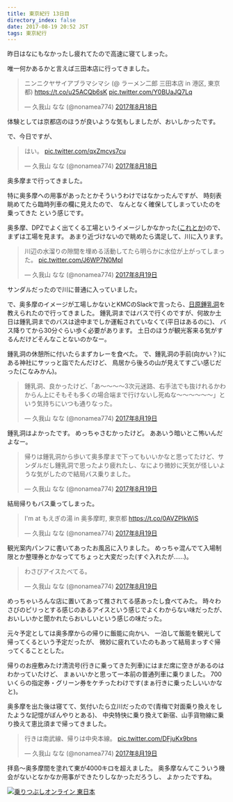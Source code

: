```yaml
---
title: 東京紀行 13日目
directory_index: false
date: 2017-08-19 20:52 JST
tags: 東京紀行
---
```


昨日はなにもなかったし疲れてたので高速に寝てしまった。

唯一何かあるかと言えば三田本店に行ってきました。

<blockquote class="twitter-tweet" data-lang="ja"><p lang="ja" dir="ltr">ニンニクヤサイアブラマシマシ (@ ラーメン二郎 三田本店 in 港区, 東京都) <a href="https://t.co/u25ACQb6sK">https://t.co/u25ACQb6sK</a> <a href="https://t.co/Y0BUaJQ7Lq">pic.twitter.com/Y0BUaJQ7Lq</a></p>&mdash; 久我山 なな (@nonamea774) <a href="https://twitter.com/nonamea774/status/898501440079101953">2017年8月18日</a></blockquote>
<script async src="//platform.twitter.com/widgets.js" charset="utf-8"></script>

体験としては京都店のほうが良いような気もしましたが、おいしかったです。

で、今日ですが、

<blockquote class="twitter-tweet" data-lang="ja"><p lang="ja" dir="ltr">はい。 <a href="https://t.co/qxZmcvs7cu">pic.twitter.com/qxZmcvs7cu</a></p>&mdash; 久我山 なな (@nonamea774) <a href="https://twitter.com/nonamea774/status/898693409317109760">2017年8月18日</a></blockquote>

奥多摩まで行ってきました。

特に奥多摩への用事があったとかそういうわけではなかったんですが、
時刻表眺めてたら臨時列車の欄に見えたので、
なんとなく確保してしまっていたのを乗ってきた という感じです。

奥多摩、DPZでよく出てくる工場というイメージしかなかった([これとか](http://portal.nifty.com/kiji/160920197475_1.htm))ので、
まずは工場を見ます。
あまり近づけないので眺めたら満足して、川に入ります。

<blockquote class="twitter-tweet" data-lang="ja"><p lang="ja" dir="ltr">川辺の水溜りの隙間を埋める活動してたら明らかに水位が上がってしまった。 <a href="https://t.co/J6WP7N0MpI">pic.twitter.com/J6WP7N0MpI</a></p>&mdash; 久我山 なな (@nonamea774) <a href="https://twitter.com/nonamea774/status/898738614699401216">2017年8月19日</a></blockquote>

サンダルだったので川に普通に入っていました。

で、奥多摩のイメージが工場しかないとKMCのSlackで言ったら、[日原鍾乳洞](http://www.nippara.com/nippara/syounyuudou/syounyuudou.html)を教えられたので行ってきました。
鍾乳洞まではバスで行くのですが、何故か土日は鍾乳洞までのバスは途中までしか運転されていなくて(平日はあるのに)、
バス降りてから30分ぐらい歩く必要があります。
土日のほうが観光客来る気がするんだけどそんなことないのかなー。

鍾乳洞の休憩所に付いたらまずカレーを食べた。
で、鍾乳洞の手前(向かい？)にある神社にサッっと詣でたんだけど、
鳥居から後ろの山が見えてすごい感じだった(こなみかん)。

<blockquote class="twitter-tweet" data-lang="ja"><p lang="ja" dir="ltr">鍾乳洞、良かったけど、「あ〜〜〜〜3次元迷路、右手法でも抜けれるかわからん上にそもそも多くの場合端まで行けないし死ぬな〜〜〜〜〜〜」という気持ちにいつも通りなった。</p>&mdash; 久我山 なな (@nonamea774) <a href="https://twitter.com/nonamea774/status/898777997611720705">2017年8月19日</a></blockquote>

鍾乳洞はよかったです。
めっちゃさむかったけど。
ああいう暗いとこ怖いんだよなー。

<blockquote class="twitter-tweet" data-lang="ja"><p lang="ja" dir="ltr">帰りは鍾乳洞から歩いて奥多摩まで下ってもいいかなと思ってたけど、サンダルだし鍾乳洞で思ったより疲れたし、なにより微妙に天気が怪しいような気がしたので結局バス乗りました。</p>&mdash; 久我山 なな (@nonamea774) <a href="https://twitter.com/nonamea774/status/898784849296711681">2017年8月19日</a></blockquote>

結局帰りもバス乗ってしまった。

<blockquote class="twitter-tweet" data-lang="ja"><p lang="ja" dir="ltr">I&#39;m at もえぎの湯 in 奥多摩町, 東京都 <a href="https://t.co/0AVZPIkWiS">https://t.co/0AVZPIkWiS</a></p>&mdash; 久我山 なな (@nonamea774) <a href="https://twitter.com/nonamea774/status/898815344713838593">2017年8月19日</a></blockquote>

観光案内パンフに書いてあったお風呂に入りました。
めっちゃ混んでて入場制限とか整理券とかなっててちょっと大変だった(すぐ入れたが……)。

<blockquote class="twitter-tweet" data-lang="ja"><p lang="ja" dir="ltr">わさびアイスたべてる。</p>&mdash; 久我山 なな (@nonamea774) <a href="https://twitter.com/nonamea774/status/898822220964745217">2017年8月19日</a></blockquote>

めっちゃいろんな店に置いてあって推されてる感あったし食べてみた。
時々わさびのピリっとする感じのあるアイスという感じでよくわからない味だったが、
おいしいかと聞かれたらおいしいという感じの味だった。

元々予定としては奥多摩からの帰りに飯能に向かい、
一泊して飯能を観光して帰ってくるという予定だったが、
微妙に疲れていたのもあって結局まっすぐ帰ってくることとした。

帰りのお座敷みたけ清流号(行きに乗ってきた列車)にはまだ席に空きがあるのはわかっていたけど、
まぁいいかと思って一本前の普通列車に乗りました。
700いくらの指定券・グリーン券をケチったわけです(まぁ行きに乗ったしいいかな と)。

奥多摩を出た後は寝てて、気付いたら立川だったので(青梅で対面乗り換えをしたような記憶がぼんやりとある)、
中央特快に乗り換えて新宿、山手貨物線に乗り換えて恵比須まで帰ってきました。

<blockquote class="twitter-tweet" data-lang="ja"><p lang="ja" dir="ltr">行きは南武線、帰りは中央本線。 <a href="https://t.co/DFjuKx9bns">pic.twitter.com/DFjuKx9bns</a></p>&mdash; 久我山 なな (@nonamea774) <a href="https://twitter.com/nonamea774/status/898871949996118016">2017年8月19日</a></blockquote>

拝島～奥多摩間を塗れて東が4000キロを超えました。
奥多摩なんてこういう機会がないとなかなか用事ができたりしなかっただろうし、
よかったですね。

[![乗りつぶしオンライン 東日本](https://i.gyazo.com/018cecd3dea0a766557ab91bbaa810bb.png)](https://gyazo.com/018cecd3dea0a766557ab91bbaa810bb)
